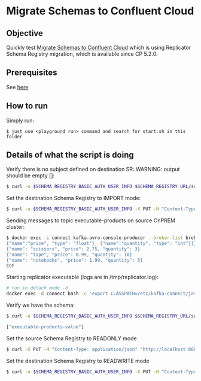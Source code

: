# Migrate Schemas to Confluent Cloud

## Objective

Quickly test [Migrate Schemas to Confluent Cloud](https://docs.confluent.io/current/schema-registry/installation/migrate.html#quick-start) which is using Replicator Schema Registry migration, which is available since CP 5.2.0.

## Prerequisites

See [here](https://kafka-docker-playground.io/#/how-to-use?id=%f0%9f%8c%a4%ef%b8%8f-confluent-cloud-examples)
## How to run

Simply run:

```
$ just use <playground run> command and search for start.sh in this folder
```

## Details of what the script is doing

Verify there is no subject defined on destination SR: WARNING: output should be empty []:

```bash
$ curl -u $SCHEMA_REGISTRY_BASIC_AUTH_USER_INFO $SCHEMA_REGISTRY_URL/subjects
```

Set the destination Schema Registry to IMPORT mode:

```bash
$ curl -u $SCHEMA_REGISTRY_BASIC_AUTH_USER_INFO -X PUT -H "Content-Type: application/json" "$SCHEMA_REGISTRY_URL/mode" --data '{"mode": "IMPORT"}'
```

Sending messages to topic executable-products on source OnPREM cluster:

```bash
$ docker exec -i connect kafka-avro-console-producer --broker-list broker:9092 --property schema.registry.url=http://schema-registry:8081 --topic executable-products --property value.schema='{"type":"record","name":"myrecord","fields":[{"name":"name","type":"string"},
{"name":"price", "type": "float"}, {"name":"quantity", "type": "int"}]}' << EOF
{"name": "scissors", "price": 2.75, "quantity": 3}
{"name": "tape", "price": 0.99, "quantity": 10}
{"name": "notebooks", "price": 1.99, "quantity": 5}
EOF
```

Starting replicator executable (logs are in /tmp/replicator.log):

```bash
# run in detach mode -d
docker exec -d connect bash -c 'export CLASSPATH=/etc/kafka-connect/jars/replicator-rest-extension-*.jar; replicator --consumer.config /etc/kafka/executable-onprem-to-cloud-consumer.properties --producer.config /etc/kafka/executable-onprem-to-cloud-producer.properties  --replication.config /etc/kafka/executable-onprem-to-cloud-replicator.properties  --cluster.id executable-onprem-to-cloud --whitelist _schemas > /tmp/replicator.log 2>&1'
```

Verify we have the schema:

```bash
$ curl -u $SCHEMA_REGISTRY_BASIC_AUTH_USER_INFO $SCHEMA_REGISTRY_URL/subjects

["executable-products-value"]
````

Set the source Schema Registry to READONLY mode

```bash
$ curl -X PUT -H "Content-Type: application/json" "http://localhost:8081/mode" --data '{"mode": "READONLY"}'
```

Set the destination Schema Registry to READWRITE mode

```bash
$ curl -u $SCHEMA_REGISTRY_BASIC_AUTH_USER_INFO -X PUT -H "Content-Type: application/json" "$SCHEMA_REGISTRY_URL/mode" --data '{"mode": "READWRITE"}'
```
